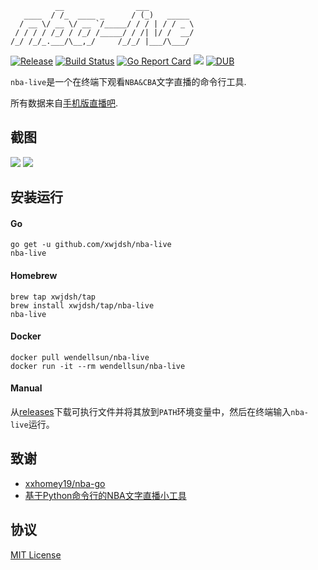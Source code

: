 ```text
          __                ___          
   ____  / /_  ____ _      / (_)   _____ 
  / __ \/ __ \/ __ `/_____/ / / | / / _ \
 / / / / /_/ / /_/ /_____/ / /| |/ /  __/
/_/ /_/_.___/\__,_/     /_/_/ |___/\___/ 

```
[![Release](http://github-release-version.herokuapp.com/github/xwjdsh/nba-live/release.svg?style=flat)](https://github.com/xwjdsh/nba-live/releases/latest)
[![Build Status](https://travis-ci.org/xwjdsh/nba-live.svg?branch=master)](https://travis-ci.org/xwjdsh/nba-live)
[![Go Report Card](https://goreportcard.com/badge/github.com/xwjdsh/nba-live)](https://goreportcard.com/report/github.com/xwjdsh/nba-live)
[![](https://images.microbadger.com/badges/image/wendellsun/nba-live.svg)](https://microbadger.com/images/wendellsun/nba-live)
[![DUB](https://img.shields.io/dub/l/vibe-d.svg)](https://github.com/xwjdsh/manssh/blob/master/LICENSE)

`nba-live`是一个在终端下观看`NBA&CBA`文字直播的命令行工具.

所有数据来自[手机版直播吧](https://m.zhibo8.cc/).

## 截图
![](https://raw.githubusercontent.com/xwjdsh/nba-live/master/screenshot/nba-live-select.png)
![](https://raw.githubusercontent.com/xwjdsh/nba-live/master/screenshot/nba-live-cui.png)

## 安装运行
#### Go
```shell
go get -u github.com/xwjdsh/nba-live
nba-live
```
#### Homebrew
```shell
brew tap xwjdsh/tap
brew install xwjdsh/tap/nba-live
nba-live
```
#### Docker
```shell
docker pull wendellsun/nba-live
docker run -it --rm wendellsun/nba-live
```
#### Manual
从[releases](https://github.com/xwjdsh/nba-live/releases)下载可执行文件并将其放到`PATH`环境变量中，然后在终端输入`nba-live`运行。

## 致谢
* [xxhomey19/nba-go](https://github.com/xxhomey19/nba-go)
* [基于Python命令行的NBA文字直播小工具](http://www.jianshu.com/p/b4077b8810bd)

## 协议
[MIT License](https://github.com/xwjdsh/nba-live/blob/master/LICENSE)
